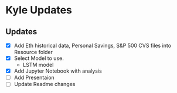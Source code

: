 # Kyle Updates

## Updates

- [x] Add Eth historical data, Personal Savings, S&P 500 CVS files into Resource folder
- [x] Select Model to use. 
    - LSTM model
- [x] Add Jupyter Notebook with analysis
- [ ] Add Presentaion 
- [ ] Update Readme changes